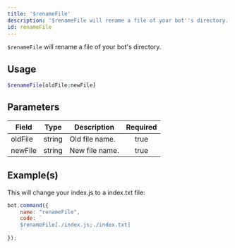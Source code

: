 ```yaml
---
title: '$renameFile'
description: '$renameFile will rename a file of your bot''s directory.'
id: renameFile
---
```


`$renameFile` will rename a file of your bot's directory.

## Usage

```php
$renameFile[oldFile;newFile]
```

## Parameters

| Field   | Type   | Description    | Required |
| ------- | ------ | -------------- |:--------:|
| oldFile | string | Old file name. |   true   |
| newFile | string | New file name. |   true   |

## Example(s)

This will change your index.js to a index.txt file:

```javascript
bot.command({
    name: "renameFile",
    code: `
    $renameFile[./index.js;./index.txt]
    `
});
```